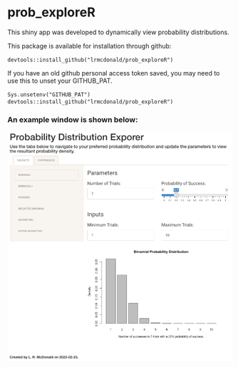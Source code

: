 # prob_exploreR

This shiny app was developed to dynamically view probability distributions.

This package is available for installation through github:

```{r install}
devtools::install_github("lrmcdonald/prob_exploreR")
```

If you have an old github personal access token saved, you may need to use this to unset your GITHUB_PAT.

```{r install}
Sys.unsetenv("GITHUB_PAT")
devtools::install_github("lrmcdonald/prob_exploreR")
```

### An example window is shown below:

![](./img/probExplorR_example.png)
